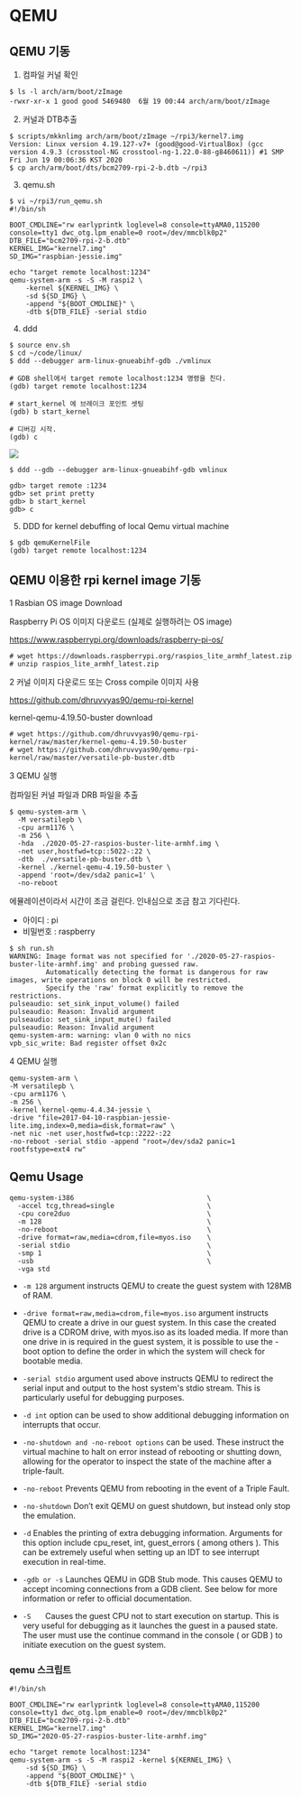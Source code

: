 
# QEMU 
## QEMU 기동

1. 컴파일 커널 확인

```
$ ls -l arch/arm/boot/zImage
-rwxr-xr-x 1 good good 5469480  6월 19 00:44 arch/arm/boot/zImage
```
2. 커널과 DTB추출
```
$ scripts/mkknlimg arch/arm/boot/zImage ~/rpi3/kernel7.img
Version: Linux version 4.19.127-v7+ (good@good-VirtualBox) (gcc version 4.9.3 (crosstool-NG crosstool-ng-1.22.0-88-g8460611)) #1 SMP Fri Jun 19 00:06:36 KST 2020
$ cp arch/arm/boot/dts/bcm2709-rpi-2-b.dtb ~/rpi3
```

3. qemu.sh 
```
$ vi ~/rpi3/run_qemu.sh
#!/bin/sh

BOOT_CMDLINE="rw earlyprintk loglevel=8 console=ttyAMA0,115200 console=tty1 dwc_otg.lpm_enable=0 root=/dev/mmcblk0p2"
DTB_FILE="bcm2709-rpi-2-b.dtb"
KERNEL_IMG="kernel7.img"
SD_IMG="raspbian-jessie.img"

echo "target remote localhost:1234"
qemu-system-arm -s -S -M raspi2 \
    -kernel ${KERNEL_IMG} \
    -sd ${SD_IMG} \
    -append "${BOOT_CMDLINE}" \
    -dtb ${DTB_FILE} -serial stdio
```
4. ddd 

```
$ source env.sh
$ cd ~/code/linux/
$ ddd --debugger arm-linux-gnueabihf-gdb ./vmlinux

# GDB shell에서 target remote localhost:1234 명령을 친다.
(gdb) target remote localhost:1234

# start_kernel 에 브레이크 포인트 셋팅
(gdb) b start_kernel

# 디버깅 시작.
(gdb) c

```

![](https://i.stack.imgur.com/8KRxm.png)


```
$ ddd --gdb --debugger arm-linux-gnueabihf-gdb vmlinux

gdb> target remote :1234
gdb> set print pretty
gdb> b start_kernel
gdb> c
```


5. DDD for kernel debuffing of local Qemu virtual machine

```
$ gdb qemuKernelFile
(gdb) target remote localhost:1234
```


## QEMU 이용한 rpi kernel image 기동

1 Rasbian OS image Download 

Raspberry Pi OS 이미지 다운로드 (실제로 실행하려는 OS image)

<https://www.raspberrypi.org/downloads/raspberry-pi-os/>
```
# wget https://downloads.raspberrypi.org/raspios_lite_armhf_latest.zip
# unzip raspios_lite_armhf_latest.zip
```

2 커널 이미지 다운로드 또는 Cross compile 이미지 사용 

https://github.com/dhruvvyas90/qemu-rpi-kernel

kernel-qemu-4.19.50-buster download 
```
# wget https://github.com/dhruvvyas90/qemu-rpi-kernel/raw/master/kernel-qemu-4.19.50-buster
# wget https://github.com/dhruvvyas90/qemu-rpi-kernel/raw/master/versatile-pb-buster.dtb
```

3 QEMU 실행

컴파일된 커널 파일과  DRB 파일을 추출


```
$ qemu-system-arm \
  -M versatilepb \
  -cpu arm1176 \
  -m 256 \
  -hda  ./2020-05-27-raspios-buster-lite-armhf.img \
  -net user,hostfwd=tcp::5022-:22 \
  -dtb  ./versatile-pb-buster.dtb \
  -kernel ./kernel-qemu-4.19.50-buster \
  -append 'root=/dev/sda2 panic=1' \
  -no-reboot
  ```
  에뮬레이션이라서 시간이 조금 걸린다. 인내심으로 조금 참고 기다린다. 

- 아이디 : pi 
- 비밀번호 : raspberry
```
$ sh run.sh
WARNING: Image format was not specified for './2020-05-27-raspios-buster-lite-armhf.img' and probing guessed raw.
         Automatically detecting the format is dangerous for raw images, write operations on block 0 will be restricted.
         Specify the 'raw' format explicitly to remove the restrictions.
pulseaudio: set_sink_input_volume() failed
pulseaudio: Reason: Invalid argument
pulseaudio: set_sink_input_mute() failed
pulseaudio: Reason: Invalid argument
qemu-system-arm: warning: vlan 0 with no nics
vpb_sic_write: Bad register offset 0x2c
```

4 QEMU 실행
```
qemu-system-arm \
-M versatilepb \
-cpu arm1176 \
-m 256 \
-kernel kernel-qemu-4.4.34-jessie \
-drive "file=2017-04-10-raspbian-jessie-lite.img,index=0,media=disk,format=raw" \
-net nic -net user,hostfwd=tcp::2222-:22 
-no-reboot -serial stdio -append "root=/dev/sda2 panic=1 rootfstype=ext4 rw" 
```

## Qemu Usage

```
qemu-system-i386                                 \
  -accel tcg,thread=single                       \
  -cpu core2duo                                  \
  -m 128                                         \
  -no-reboot                                     \
  -drive format=raw,media=cdrom,file=myos.iso    \
  -serial stdio                                  \
  -smp 1                                         \
  -usb                                           \
  -vga std
  ```

- `-m 128` argument instructs QEMU to create the guest system with 128MB of RAM. 
- `-drive format=raw,media=cdrom,file=myos.iso` argument instructs QEMU to create a drive in our guest system. In this case the created drive is a CDROM drive, with myos.iso as its loaded media. If more than one drive in is required in the guest system, it is possible to use the -boot option to define the order in which the system will check for bootable media.
- `-serial stdio` argument used above instructs QEMU to redirect the serial input and output to the host system's stdio stream. This is particularly useful for debugging purposes.
- `-d int` option can be used to show additional debugging information on interrupts that occur. 
- `-no-shutdown and -no-reboot options` can be used. These instruct the virtual machine to halt on error instead of rebooting or shutting down, allowing for the operator to inspect the state of the machine after a triple-fault.

- `-no-reboot` Prevents QEMU from rebooting in the event of a Triple Fault.
- `-no-shutdown`	Don’t exit QEMU on guest shutdown, but instead only stop the emulation.
- `-d`	Enables the printing of extra debugging information. Arguments for this option include cpu_reset, int, guest_errors ( among others ). This can be extremely useful when setting up an IDT to see interrupt execution in real-time.
- `-gdb or -s`	Launches QEMU in GDB Stub mode. This causes QEMU to accept incoming connections from a GDB client. See below for more information or refer to official documentation.
- `-S	` Causes the guest CPU not to start execution on startup. This is very useful for debugging as it launches the guest in a paused state. The user must use the continue command in the console ( or GDB ) to initiate execution on the guest system.


### qemu 스크립트  
```
#!/bin/sh

BOOT_CMDLINE="rw earlyprintk loglevel=8 console=ttyAMA0,115200 console=tty1 dwc_otg.lpm_enable=0 root=/dev/mmcblk0p2"
DTB_FILE="bcm2709-rpi-2-b.dtb"
KERNEL_IMG="kernel7.img"
SD_IMG="2020-05-27-raspios-buster-lite-armhf.img"

echo "target remote localhost:1234"
qemu-system-arm -s -S -M raspi2 -kernel ${KERNEL_IMG} \
    -sd ${SD_IMG} \
    -append "${BOOT_CMDLINE}" \
    -dtb ${DTB_FILE} -serial stdio
```

